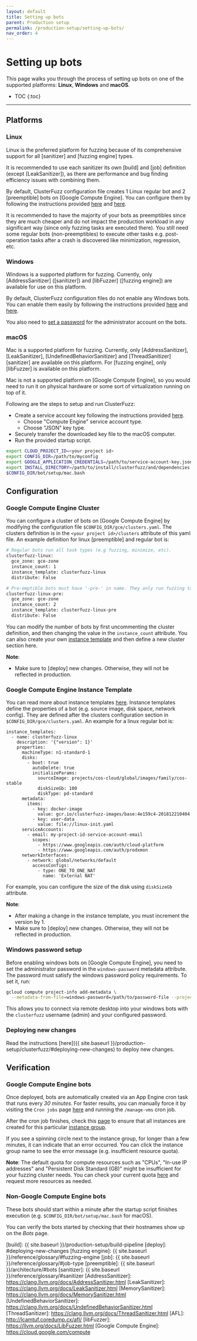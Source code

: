 ```yaml
---
layout: default
title: Setting up bots
parent: Production setup
permalink: /production-setup/setting-up-bots/
nav_order: 4
---
```


# Setting up bots
This page walks you through the process of setting up bots on one of the
supported platforms: **Linux**, **Windows** and **macOS**.

- TOC
{:toc}
---

## Platforms

### Linux

Linux is the preferred platform for fuzzing because of its comprehensive support
for all [sanitizer] and [fuzzing engine] types.

It is recommended to use each sanitizer its own [build] and [job] definition
(except [LeakSanitizer]), as there are performance and bug finding efficiency
issues with combining them.

By default, ClusterFuzz configuration file creates 1 Linux regular bot and 2
[preemptible] bots on [Google Compute Engine]. You can configure them by
following the instructions provided [here](#google-compute-engine-cluster) and
[here](#google-compute-engine-instance-template).

It is recommended to have the majority of your bots as preemptibles since they
are much cheaper and do not impact the production workload in any significant
way (since only fuzzing tasks are executed there). You still need some regular
bots (non-preemptibles) to execute other tasks e.g. post-operation tasks after a
crash is discovered like minimization, regression, etc.

### Windows

Windows is a supported platform for fuzzing. Currently, only
[AddressSanitizer] ([sanitizer]) and [libFuzzer] ([fuzzing engine]) are
available for use on this platform.

By default, ClusterFuzz configuration files do not enable any Windows bots. You
can enable them easily by following the instructions provided
[here](#google-compute-engine-cluster) and
[here](#google-compute-engine-instance-template).

You also need to [set a password](#windows-password-setup) for the administrator
account on the bots.

### macOS

Mac is a supported platform for fuzzing. Currently, only [AddressSanitizer],
[LeakSanitizer], [UndefinedBehaviorSanitizer] and [ThreadSanitizer] [sanitizer]
are available on this platform. For [fuzzing engine], only [libFuzzer] is
available on this platform.

Mac is not a supported platform on [Google Compute Engine], so you would need to
run it on physical hardware or some sort of virtualization running on top of it.

Following are the steps to setup and run ClusterFuzz:

* Create a service account key following the instructions provided
[here](https://cloud.google.com/docs/authentication/getting-started).
  * Choose "Compute Engine" service account type.
  * Choose "JSON" key type.
* Securely transfer the downloaded key file to the macOS computer.
* Run the provided startup script.

```bash
export CLOUD_PROJECT_ID=<your project id>
export CONFIG_DIR=/path/to/myconfig
export GOOGLE_APPLICATION_CREDENTIALS=/path/to/service-account-key.json
export INSTALL_DIRECTORY=/path/to/install/clusterfuzz/and/dependencies
$CONFIG_DIR/bot/setup/mac.bash
```

## Configuration

### Google Compute Engine Cluster

You can configure a cluster of bots on [Google Compute Engine] by modifying the
configuration file `$CONFIG_DIR/gce/clusters.yaml`. The clusters definition is
in the `<your project id>/clusters` attribute of this yaml file. An example
definition for linux [preemptible] and regular bot is:

```bash
# Regular bots run all task types (e.g fuzzing, minimize, etc).
clusterfuzz-linux:
  gce_zone: gce-zone
  instance_count: 1
  instance_template: clusterfuzz-linux
  distribute: False

# Pre-emptible bots must have '-pre-' in name. They only run fuzzing tasks.
clusterfuzz-linux-pre:
  gce_zone: gce-zone
  instance_count: 2
  instance_template: clusterfuzz-linux-pre
  distribute: False
```

You can modify the number of bots by first uncommenting the cluster definition,
and then changing the value in the `instance_count` attribute. You can also
create your own [instance template](#google-compute-engine-instance-template)
and then define a new cluster section here.

**Note**:
* Make sure to [deploy] new changes. Otherwise, they will not be reflected in
production.

### Google Compute Engine Instance Template

You can read more about instance templates
[here](https://cloud.google.com/compute/docs/instance-templates). Instance
templates define the properties of a bot (e.g. source image, disk space, network
config). They are defined after the clusters configuration section in
`$CONFIG_DIR/gce/clusters.yaml`. An example for a linux regular bot is:


```aidl
instance_templates:
  - name: clusterfuzz-linux
    description: '{"version": 1}'
    properties:
      machineType: n1-standard-1
      disks:
        - boot: true
          autoDelete: true
          initializeParams:
            sourceImage: projects/cos-cloud/global/images/family/cos-stable
            diskSizeGb: 100
            diskType: pd-standard
      metadata:
        items:
          - key: docker-image
            value: gcr.io/clusterfuzz-images/base:4e159c4-201812210404
          - key: user-data
            value: file://linux-init.yaml
      serviceAccounts:
        - email: my-project-id-service-account-email
          scopes:
            - https://www.googleapis.com/auth/cloud-platform
            - https://www.googleapis.com/auth/prodxmon
      networkInterfaces:
        - network: global/networks/default
          accessConfigs:
            - type: ONE_TO_ONE_NAT
              name: 'External NAT'
```

For example, you can configure the size of the disk using `diskSizeGb`
attribute.

**Note**:
* After making a change in the instance template, you must increment the version
by 1.
* Make sure to [deploy] new changes. Otherwise, they will not be reflected in
production.

### Windows password setup

Before enabling windows bots on [Google Compute Engine], you need to set the
administrator password in the `windows-password` metadata attribute. The
password must satisfy the windows password policy requirements. To set it, run:

```bash
gcloud compute project-info add-metadata \
  --metadata-from-file=windows-password=/path/to/password-file --project=$CLOUD_PROJECT_ID
```

This allows you to connect via remote desktop into your windows bots with the
`clusterfuzz` username (admin) and your configured password.

### Deploying new changes

Read the instructions
[here]({{ site.baseurl }}/production-setup/clusterfuzz/#deploying-new-changes)
to deploy new changes.

## Verification

### Google Compute Engine bots

Once deployed, bots are automatically created via an App Engine cron task that
runs every *30 minutes*. For faster results, you can manually force it by
visiting the `Cron jobs` page
[here](https://console.cloud.google.com/appengine/cronjobs) and running the
`/manage-vms` cron job.

After the cron job finishes, check this
[page](https://console.cloud.google.com/compute/instanceGroups/list) to ensure
that all instances are created for this particular
[instance group](#google-compute-engine-cluster).

If you see a spinning circle next to the instance group, for longer than a
few minutes, it can indicate that an error occurred. You can click the instance
group name to see the error message (e.g. insufficient resource quota).

**Note**: The default quota for compute resources such as "CPUs",
"In-use IP addresses" and "Persistent Disk Standard (GB)" might be
insufficient for your fuzzing cluster needs. You can check your
current quota [here](https://console.cloud.google.com/iam-admin/quotas)
and request more resources as needed.

### Non-Google Compute Engine bots

These bots should start within a minute after the startup script finishes
execution (e.g. `$CONFIG_DIR/bot/setup/mac.bash` for macOS).

You can verify the bots started by checking that their hostnames show up on
the *Bots* page.

[build]: {{ site.baseurl }}/production-setup/build-pipeline
[deploy]: #deploying-new-changes
[fuzzing engine]: {{ site.baseurl }}/reference/glossary/#fuzzing-engine
[job]: {{ site.baseurl }}/reference/glossary/#job-type
[preemptible]: {{ site.baseurl }}/architecture/#bots
[sanitizer]: {{ site.baseurl }}/reference/glossary/#sanitizer
[AddressSanitizer]: https://clang.llvm.org/docs/AddressSanitizer.html
[LeakSanitizer]: https://clang.llvm.org/docs/LeakSanitizer.html
[MemorySanitizer]: https://clang.llvm.org/docs/MemorySanitizer.html
[UndefinedBehaviorSanitizer]: https://clang.llvm.org/docs/UndefinedBehaviorSanitizer.html
[ThreadSanitizer]: https://clang.llvm.org/docs/ThreadSanitizer.html
[AFL]: http://lcamtuf.coredump.cx/afl/
[libFuzzer]: https://llvm.org/docs/LibFuzzer.html
[Google Compute Engine]: https://cloud.google.com/compute

